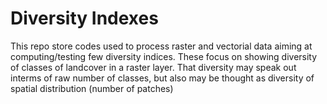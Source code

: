 # Diversity Indexes
This repo store codes used to process raster and vectorial data aiming at computing/testing few diversity indices. 
These focus on showing diversity of classes of landcover in a raster layer. That diversity may speak out interms of raw number of classes, but also may be thought as diversity of spatial distribution (number of patches)